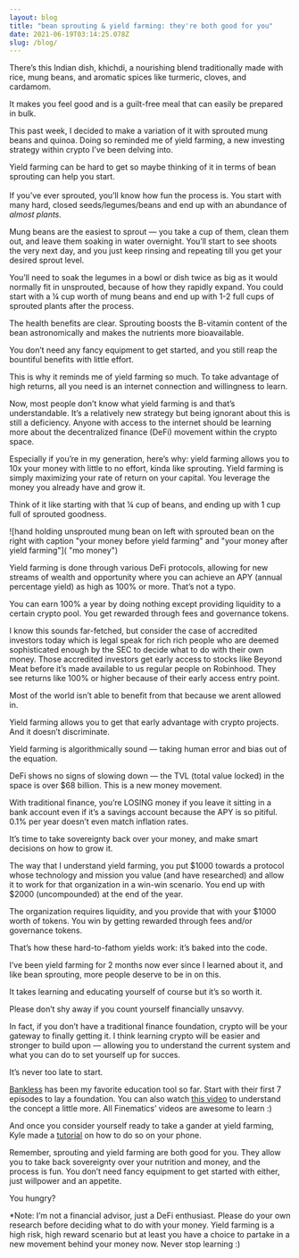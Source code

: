 ```yaml
---
layout: blog
title: "bean sprouting & yield farming: they're both good for you"
date: 2021-06-19T03:14:25.078Z
slug: /blog/
---
```

There’s this Indian dish, khichdi, a nourishing blend traditionally made with rice, mung beans, and aromatic spices like turmeric, cloves, and cardamom. 

It makes you feel good and is a guilt-free meal that can easily be prepared in bulk. 

This past week, I decided to make a variation of it with sprouted mung beans and quinoa. Doing so reminded me of yield farming, a new investing strategy within crypto I’ve been delving into. 

Yield farming can be hard to get so maybe thinking of it in terms of bean sprouting can help you start.\
\
If you’ve ever sprouted, you’ll know how fun the process is. You start with many hard, closed seeds/legumes/beans and end up with an abundance of *almost plants.* 

Mung beans are the easiest to sprout — you take a cup of them, clean them out, and leave them soaking in water overnight. You’ll start to see shoots the very next day, and you just keep rinsing and repeating till you get your desired sprout level. 

You’ll need to soak the legumes in a bowl or dish twice as big as it would normally fit in unsprouted, because of how they rapidly expand. You could start with a ¼ cup worth of mung beans and end up with 1-2 full cups of sprouted plants after the process. 

The health benefits are clear. Sprouting boosts the B-vitamin content of the bean astronomically and makes the nutrients more bioavailable. 

You don’t need any fancy equipment to get started, and you still reap the bountiful benefits with little effort. 

This is why it reminds me of yield farming so much. To take advantage of high returns, all you need is an internet connection and willingness to learn. 

Now, most people don’t know what yield farming is and that’s understandable. It’s a relatively new strategy but being ignorant about this is still a deficiency. Anyone with access to the internet should be learning more about the decentralized finance (DeFi) movement within the crypto space. 

Especially if you’re in my generation, here’s why: yield farming allows you to 10x your money with little to no effort, kinda like sprouting. Yield farming is simply maximizing your rate of return on your capital. You leverage the money you already have and grow it. 

Think of it like starting with that ¼ cup of beans, and ending up with 1 cup full of sprouted goodness. 

![hand holding unsprouted mung bean on left with sprouted bean on the right with caption "your money before yield farming" and "your money after yield farming"]( "mo money")

Yield farming is done through various DeFi protocols, allowing for new streams of wealth and opportunity where you can achieve an APY (annual percentage yield) as high as 100% or more. That’s not a typo. 



You can earn 100% a year by doing nothing except providing liquidity to a certain crypto pool. You get rewarded through fees and governance tokens.



I know this sounds far-fetched, but consider the case of accredited investors today which is legal speak for rich rich people who are deemed sophisticated enough by the SEC to decide what to do with their own money. Those accredited investors get early access to stocks like Beyond Meat before it’s made available to us regular people on Robinhood. They see returns like 100% or higher because of their early access entry point.



Most of the world isn’t able to benefit from that because we arent allowed in. 



Yield farming allows you to get that early advantage with crypto projects. And it doesn’t discriminate. 



Yield farming is algorithmically sound — taking human error and bias out of the equation. 



DeFi shows no signs of slowing down — the TVL (total value locked) in the space is over $68 billion. This is a new money movement. 



With traditional finance, you’re LOSING money if you leave it sitting in a bank account even if it’s a savings account because the APY is so pitiful. 0.1% per year doesn’t even match inflation rates. 



It’s time to take sovereignty back over your money, and make smart decisions on how to grow it. 



The way that I understand yield farming, you put $1000 towards a protocol whose technology and mission you value (and have researched) and allow it to work for that organization in a win-win scenario. You end up with $2000 (uncompounded) at the end of the year. 



The organization requires liquidity, and you provide that with your $1000 worth of tokens. You win by getting rewarded through fees and/or governance tokens. 



That’s how these hard-to-fathom yields work: it’s baked into the code. 



I’ve been yield farming for 2 months now ever since I learned about it, and like bean sprouting, more people deserve to be in on this. 



It takes learning and educating yourself of course but it’s so worth it. 



Please don’t shy away if you count yourself financially unsavvy. 

In fact, if you don’t have a traditional finance foundation, crypto will be your gateway to finally getting it. I think learning crypto will be easier and stronger to build upon — allowing you to understand the current system and what you can do to set yourself up for succes.



It’s never too late to start. 



[Bankless](https://newsletter.banklesshq.com/) has been my favorite education tool so far. Start with their first 7 episodes to lay a foundation. You can also watch [this video](https://www.youtube.com/watch?v=ClnnLI1SClA) to understand the concept a little more. All Finematics’ videos are awesome to learn :) 



And once you consider yourself ready to take a gander at yield farming, Kyle made a [tutorial](https://www.youtube.com/watch?v=3C5CMgMogQg&ab_channel=Kyle%27sCryptoKyle%27sCrypto) on how to do so on your phone. 



Remember, sprouting and yield farming are both good for you. They allow you to take back sovereignty over your nutrition and money, and the process is fun. You don’t need fancy equipment to get started with either, just willpower and an appetite. 



You hungry?  



\*Note: I’m not a financial advisor, just a DeFi enthusiast. Please do your own research before deciding what to do with your money. Yield farming is a high risk, high reward scenario but at least you have a choice to partake in a new movement behind your money now. Never stop learning :)